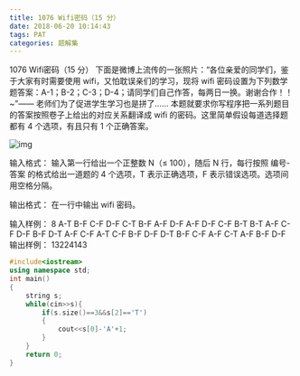 ```yaml
---
title: 1076 Wifi密码（15 分）
date: 2018-06-20 10:14:43
tags: PAT
categories: 题解集
---
```


1076 Wifi密码（15 分）
下面是微博上流传的一张照片：“各位亲爱的同学们，鉴于大家有时需要使用 wifi，又怕耽误亲们的学习，现将 wifi 密码设置为下列数学题答案：A-1；B-2；C-3；D-4；请同学们自己作答，每两日一换。谢谢合作！！~”—— 老师们为了促进学生学习也是拼了…… 本题就要求你写程序把一系列题目的答案按照卷子上给出的对应关系翻译成 wifi 的密码。这里简单假设每道选择题都有 4 个选项，有且只有 1 个正确答案。

![img](https://images.ptausercontent.com/7e56be3f-caba-45f1-b9cb-38a96d44de76.jpg)

输入格式：
输入第一行给出一个正整数 N（≤ 100），随后 N 行，每行按照 编号-答案 的格式给出一道题的 4 个选项，T 表示正确选项，F 表示错误选项。选项间用空格分隔。

输出格式：
在一行中输出 wifi 密码。

输入样例：
8
A-T B-F C-F D-F
C-T B-F A-F D-F
A-F D-F C-F B-T
B-T A-F C-F D-F
B-F D-T A-F C-F
A-T C-F B-F D-F
D-T B-F C-F A-F
C-T A-F B-F D-F
输出样例：
13224143

```cpp
#include<iostream>
using namespace std;
int main()
{
    string s;
    while(cin>>s){
        if(s.size()==3&&s[2]=='T')
        {
            cout<<s[0]-'A'+1;
        }
    }
    return 0;
}

```